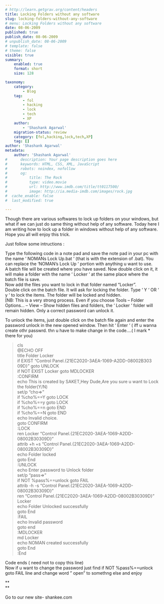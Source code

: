 ```yaml
---
# http://learn.getgrav.org/content/headers
title: Locking Folders without any software
slug: locking-folders-without-any-software
# menu: Locking Folders without any software
date: 08-06-2009
published: true
publish_date: 08-06-2009
# unpublish_date: 08-06-2009
# template: false
# theme: false
visible: true
summary:
    enabled: true
    format: short
    size: 128

taxonomy:
    category:
        - Blog
    tag:
        - fol
        - hacking
        - lock
        - tech
        - XP
    author:
        - 'Shashank Agarwal'
    migration-status: review
    category: [fol,hacking,lock,tech,XP]
    tag: []
author: 'Shashank Agarwal'
metadata:
    author: 'Shashank Agarwal'
#      description: Your page description goes here
#      keywords: HTML, CSS, XML, JavaScript
#      robots: noindex, nofollow
#      og:
#          title: The Rock
#          type: video.movie
#          url: http://www.imdb.com/title/tt0117500/
#          image: http://ia.media-imdb.com/images/rock.jpg
#  cache_enable: false
#  last_modified: true

---
```


Though there are various softwares to lock up folders on your windows, but what if we can just do same thing without help of any software. Today here I am writing how to lock up a folder in windows without help of any software. Hope you all will enjoy this trick.

Just follow some intructions :

Type the following code in a note pad and save the note pad in your pc with the name ‘ NOMANs Lock Up.bat ‘ (that is with the extension of .bat). You can replace the ‘NOMAN’s Lock Up ‘ portion with anything u want to use.  
A batch file will be created where you have saved. Now double click on it, it will make a folder with the name ‘ Locker ‘ at the same place where the batch file is save.  
Now add the files you want to lock in that folder named “Locker”.  
Double click on the batch file. It will ask for locking the folder. Type ‘ Y ‘ OR ‘ y ‘ to lock the items. The folder will be locked and hidden.  
[NB: This is a very strong process. Even if you choose Tools – Folder Options… – View – Show hidden files and folders, the ‘ Locker ‘ folder will remain hidden. Only a correct password can unlock it.

To unlock the items, just double click on the batch file again and enter the password unlock in the new opened window. Then hit ‘ Enter ‘ ( iff u wanna create othr passwrd. thn u have to make change in the code….( I mark \* there for you)

> cls  
> @ECHO OFF  
> title Folder Locker  
> if EXIST “Control Panel.{21EC2020-3AEA-1069-A2DD-08002B303  
> 09D}” goto UNLOCK  
> if NOT EXIST Locker goto MDLOCKER  
> :CONFIRM  
> echo This is created by SAKET,Hey Dude,Are you sure u want to Lock the folder(Y/N)  
> set/p “cho=>”  
> if %cho%==Y goto LOCK  
> if %cho%==y goto LOCK  
> if %cho%==n goto END  
> if %cho%==N goto END  
> echo Invalid choice.  
> goto CONFIRM  
> :LOCK  
> ren Locker “Control Panel.{21EC2020-3AEA-1069-A2DD-08002B30309D}”  
> attrib +h +s “Control Panel.{21EC2020-3AEA-1069-A2DD-08002B30309D}”  
> echo Folder locked  
> goto End  
> :UNLOCK  
> echo Enter password to Unlock folder  
> set/p “pass=>”  
> if NOT %pass%==unlock goto FAIL  
> attrib -h -s “Control Panel.{21EC2020-3AEA-1069-A2DD-08002B30309D}”  
> ren “Control Panel.{21EC2020-3AEA-1069-A2DD-08002B30309D}” Locker  
> echo Folder Unlocked successfully  
> goto End  
> :FAIL  
> echo Invalid password  
> goto end  
> :MDLOCKER  
> md Locker  
> echo NOMAN created successfully  
> goto End  
> :End

Code ends ( need not to copy this line)  
Now if u want to change the password just find if NOT %pass%==unlock goto FAIL line and change word ” open” to somethng else and enjoy

 **  
**

Go to our new site- shankee.com
